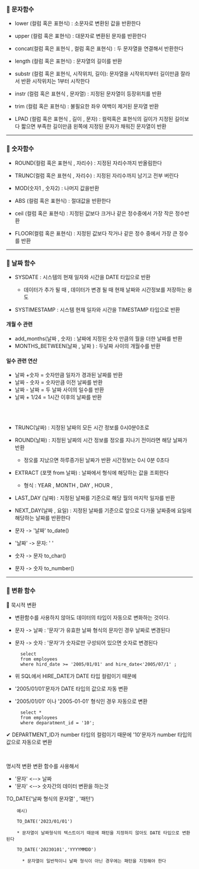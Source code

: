 ### 🔸 문자함수

- lower (컬럼 혹은 표현식) : 소문자로 변환된 값을 반환한다

- upper (컬럼 혹은 표현식) : 대문자로 변환된 문자를 반환한다

- concat(컬럼 혹은 표현식 , 컬럼 혹은 표현식) : 두 문자열을 연결해서 반환한다

- length (컬럼 혹은 표현식) : 문자열의 길이를 반환

- substr (컬럼 혹은 표현식, 시작위치, 길이):
  문자열을 시작위치부터 길이만큼 잘라서 반환 시작위치는 1부터 시작한다

- instr (컬럼 혹은 표현식 , 문자열) : 지정된 문자열이 등장위치를 반환

- trim (컬럼 혹은 표현식) : 불필요한 좌우 여백이 제거된 문자열 반환

- LPAD (컬럼 혹은 표현식 , 길이 , 문자) :
  컬럭혹은 표현식의 길이가 지정된 길이보다 짧으면
  부족한 길이만큼 왼쪽에 지정된 문자가 채워진 문자열이 반환

------

### 🔸 숫자함수

* ROUND(컬럼 혹은 표현식 , 자리수) : 지정된 자리수까지 반올림한다

* TRUNC(컬럼 혹은 표현식 , 자리수) : 지정된 자리수까지 남기고 전부 버린다

* MOD(숫자1 , 숫자2) : 나머지 값을반환

* ABS (컬럼 혹은 표현식) : 절대값을 반환한다
* ceil (컬럼 혹은 표현식) : 지정된 값보다 크거나 같은 정수중에서 가장 작은 정수반환
* FLOOR(컬럼 혹은 표현식) : 지정된 값보다 작거나 같은 정수 중에서 가장 큰 정수를 반환

-----

### 🔸 날짜 함수

* SYSDATE : 시스템의 현재 일자와 시간을 DATE 타입으로 반환

    + 데이터가 추가 될 때 , 데이터가 변경 될 때 현재 날짜와 시간정보를 저장하는 용도

+ SYSTIMESTAMP :  시스템 현재 일자와 시간을 TIMESTAMP 타입으로 반환

#### 개월 수 관련

- add_months(날짜 , 숫자) : 날짜에 지정된 숫자 만큼의 월을 더한 날짜를 반환
- MONTHS_BETWEEN(날짜 , 날짜 ) :  두날짜 사이의 개월수를 반환

#### 일수 관련 연산

* 날짜 +숫자 = 숫자만큼 일자가 경과된 날짜를 반환
* 날짜 - 숫자 = 숫자만큼 이전 날짜를 반환
* 날짜 - 날짜 = 두 날짜 사이의 일수를 반환
* 날짜 + 1/24 = 1시간 이후의 날짜를 반환

<br><br>

- TRUNC(날짜) : 지정된 날짜의 모든 시간 정보를 0시0분0초로
- ROUND(날짜) : 지정된 날짜의 시간 정보를 정오를 지나기 전이라면 해당 날짜가 반환
    + 정오를 지났으면 하루증가된 날짜가 반환
      시간정보는 0시 0분 0초다

- EXTRACT (포맷 from 날짜) : 날짜에서 형식에 해당하는 값을 조회한다
    + 형식 :  YEAR , MONTH , DAY , HOUR ,

- LAST_DAY (날짜) : 지정된 날짜를 기준으로 해당 월의 마지막 일자를 반환

- NEXT_DAY(날짜 , 요일) : 지정된 날짜를 기준으로 앞으로 다가올 날짜중에 요일에 해당하는 날짜를 반환한다


- 문자 -> '날짜' to_date()
- '날짜' -> 문자:  ' '
- 숫자 -> 문자 to_char()
- 문자 -> 숫자 to_number()

------------

### 🔸 변환 함수

🔹 묵시적 변환

- 변환함수를 사용하지 않아도 데이터의 타입이 자동으로 변화하는 것이다.
- 문자 -> 날짜 : '문자'가 유효한 날짜 형식의 문자인 경우 날짜로 변경된다
- 문자 -> 숫자 : '문자'가 숫자로만 구성되어 있으면 숫자로 변경된다

        select 
        from employees
        where hird_date >= '2005/01/01' and hire_date<'2005/07/1' ;

* 위 SQL에서 HIRE_DATE가 DATE 타입 컬럼이기 때문에
* '2005/01/01'문자가 DATE 타입의 값으로 자동 변환
* '2005/01/01' 이나 '2005-01-01' 형식인 경우 자동으로 변환

        select * 
        from employees
        where deparatment_id = '10';

✔ DEPARTMENT_ID가 number 타입의 컬럼이기 때문에 '10'문자가 number 타입의 값으로 자동으로 변환


<br>

명시적 변환
변환 함수를 사용해서

+ '문자' <--> 날짜 <br>
+ '문자' <--> 숫자간의 데이터 변환을 하는것 <br>

TO_DATE('날짜 형식의 문자열' , '패턴')

        예시) 

        TO_DATE('2023/01/01')
    
        * 문자열이 날짜형식의 텍스트이기 때문에 패턴을 지정하지 않아도 DATE 타입으로 변환된다
    
        TO_DATE('20230101','YYYYMMDD')
    
          * 문자열이 일반적이니 날짜 형식이 아닌 경우에는 패턴을 지정해야 한다
